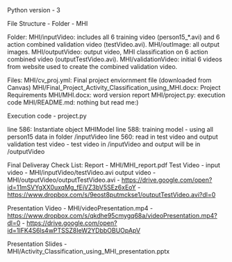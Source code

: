 Python version - 3

File Structure - 
Folder - MHI

Folder:
MHI/inputVideo: includes all 6 training video (person15_*.avi) and 6 action combined validation video (testVideo.avi).
MHI/outImage: all output images.
MHI/outputVideo: output video, MHI classification on 6 action combined video (outputTestVideo.avi).
MHI/validationVideo: initial 6 videos from website used to create the combined validation video. 

Files:
MHI/cv_proj.yml: Final project enviornment file (downloaded from Canvas)
MHI/Final_Project_Activity_Classification_using_MHI.docx: Project Requirements
MHI/MHI.docx: word version report
MHI/project.py: execution code
MHI/README.md: nothing but read me:)


Execution code - project.py

line 586: Instantiate object MHIModel
line 588: training model - using all person15 data in folder /inputVideo
line 560: read in test video and output validation test video - test video in /inputVideo and output will be in /outputVideo


Final Deliveray Check List:
Report - MHI/MHI_report.pdf
Test Video - 
	input video  - MHI/inputVideo/testVideo.avi
	output video - MHI/outputVideo/outputTestVideo.avi
  		     - https://drive.google.com/open?id=11mSVYgXX0uxqMg_fEjVZ3bV5SEz6xEoY
		     - https://www.dropbox.com/s/9eost8putmckse1/outputTestVideo.avi?dl=0


Presentation Video  - MHI/videoPresentation.mp4
		    - https://www.dropbox.com/s/qkdhe95cmygq68a/videoPresentation.mp4?dl=0
	            - https://drive.google.com/open?id=1IFK4S6ls4wPTSSZ8IeW2YDbbOBUOpApV

Presentation Slides - MHI/Activity_Classification_using_MHI_presentation.pptx
